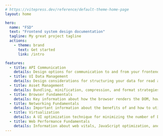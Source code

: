 ```yaml
---
# https://vitepress.dev/reference/default-theme-home-page
layout: home

hero:
  name: "FSD"
  text: "Frontend system design documentation"
  tagline: My great project tagline
  actions:
    - theme: brand
      text: Get started
      link: /intro

features:
  - title: API Communication
    details: Design options for communication to and from your frontend
  - title: UI Data Management
    details: Design considerations for structuring your data for read and access performance
  - title: Asset Management
    details: Bundling, minification, compression, and format strategies for minimizing asset cost
  - title: Browser Fundamentals
    details: Key information about how the browser renders the DOM, how we can manipulate the DOM, and browser API's available to maximize performance gains of advanced UI features
  - title: Networking Fundamentals
    details: Important information about the benefits of and how to utilize certain protocols for performance
  - title: Virtualization
    details: A UI optimization technique for minimizing the number of DOM elements in the tree
  - title: Web Performance Fundamentals
    details: Information about web vitals, JavaScript optimization, and network performance
---
```


